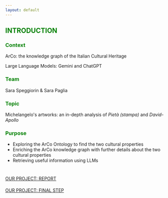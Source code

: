 ```yaml
---
layout: default
---
```

<h2 style="color: green;">INTRODUCTION</h2>

<h3 style="color: green;">Context</h3>

ArCo: the knowledge graph of the Italian Cultural Heritage

Large Language Models: Gemini and ChatGPT

<h3 style="color: green;">Team</h3>

Sara Speggiorin & Sara Paglia 

<h3 style="color: green;">Topic</h3> 

Michelangelo's artworks: an in-depth analysis of _Pietà (stampa)_ and _David-Apollo_ 

<h3 style="color: green;">Purpose</h3>

- Exploring the ArCo Ontology to find the two cultural properties 
- Enriching the ArCo knowledge graph with further details about the two cultural properties
- Retrieving useful information using LLMs
  
<div style="margin-top: 40px;"></div> 

[OUR PROJECT: REPORT](another-page.md)

<div style="margin-top: 20px;"></div> 

[OUR PROJECT: FINAL STEP](page2.md) 







